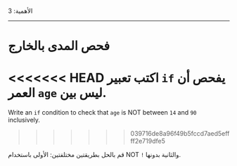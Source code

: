 الأهمية: 3

---

# فحص المدى بالخارج

<<<<<<< HEAD
اكتب تعبير `if` يفحص أن العمر `age` ليس بين.
=======
Write an `if` condition to check that `age` is NOT between `14` and `90` inclusively.
>>>>>>> 039716de8a96f49b5fccd7aed5effff2e719dfe5

قم بالحل بطريقتين مختلفتين: الأولى باستخدام NOT `!` والثانية بدونها.

